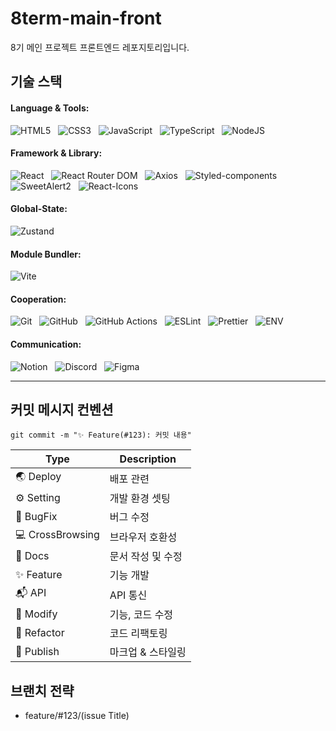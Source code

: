 # 8term-main-front

8기 메인 프로젝트 프론트엔드 레포지토리입니다.

## 기술 스택

<div align="left">
  <h4>Language & Tools:</h4>
  
  ![HTML5](https://img.shields.io/badge/html5-%23E34F26.svg?style=for-the-badge&logo=html5&logoColor=white)  &nbsp;
  ![CSS3](https://img.shields.io/badge/css3-%231572B6.svg?style=for-the-badge&logo=css3&logoColor=white)  &nbsp;
  ![JavaScript](https://img.shields.io/badge/javascript-%23323330.svg?style=for-the-badge&logo=javascript&logoColor=%23F7DF1E)  &nbsp;
  ![TypeScript](https://img.shields.io/badge/typescript-%23007ACC.svg?style=for-the-badge&logo=typescript&logoColor=white)  &nbsp;
  ![NodeJS](https://img.shields.io/badge/node.js-6DA55F?style=for-the-badge&logo=node.js&logoColor=white)

  <h4>Framework & Library:</h4>
  
  ![React](https://img.shields.io/badge/react-%2320232a.svg?style=for-the-badge&logo=react&logoColor=%2361DAFB)  &nbsp;
  ![React Router DOM](https://img.shields.io/badge/react%20router%20dom-CA4245.svg?style=for-the-badge&logo=react-router&logoColor=%2361DAFB)  &nbsp;
  ![Axios](https://img.shields.io/badge/axios-%235A29E4.svg?style=for-the-badge&logo=axios&logoColor=white)  &nbsp;
  ![Styled-components](https://img.shields.io/badge/styled--components-%23DB7093.svg?style=for-the-badge&logo=styled-components&logoColor=white)  &nbsp;
  ![SweetAlert2](https://img.shields.io/badge/SweetAlert2-5A67D8?style=for-the-badge&logo=SweetAlert2&logoColor=white) &nbsp;
  ![React-Icons](https://img.shields.io/badge/React--Icons-61DBFB?style=for-the-badge&logo=react&logoColor=white)

  <h4>Global-State:</h4>
  
  ![Zustand](https://img.shields.io/badge/zustand-8B4513.svg?style=for-the-badge&logo=zustand&logoColor=white)

  <h4>Module Bundler:</h4>
  
  ![Vite](https://img.shields.io/badge/vite-%23646CFF.svg?style=for-the-badge&logo=vite&logoColor=white)
  
  <h4>Cooperation:</h4>

  ![Git](https://img.shields.io/badge/git-%23F05033.svg?style=for-the-badge&logo=git&logoColor=white)  &nbsp;
  ![GitHub](https://img.shields.io/badge/github-%23121011.svg?style=for-the-badge&logo=github&logoColor=white)  &nbsp;
  ![GitHub Actions](https://img.shields.io/badge/github%20actions-%232671E5.svg?style=for-the-badge&logo=githubactions&logoColor=white) &nbsp;
  ![ESLint](https://img.shields.io/badge/ESLint-4B3263?style=for-the-badge&logo=eslint&logoColor=white)  &nbsp;
  ![Prettier](https://img.shields.io/badge/prettier-%23F7B93E.svg?style=for-the-badge&logo=prettier&logoColor=white)  &nbsp;
  ![ENV](https://img.shields.io/badge/.env-%23000000.svg?style=for-the-badge&logo=dotenv&logoColor=%23FFDD00)

  <h4>Communication:</h4>
  
  ![Notion](https://img.shields.io/badge/notion-%23FFFFFF.svg?style=for-the-badge&logo=notion&logoColor=black)  &nbsp;
  ![Discord](https://img.shields.io/badge/Discord-%235865F2.svg?style=for-the-badge&logo=discord&logoColor=white)  &nbsp;
  ![Figma](https://img.shields.io/badge/figma-%23F24E1E.svg?style=for-the-badge&logo=figma&logoColor=white)
</div>

---

## 커밋 메시지 컨벤션

    git commit -m "✨ Feature(#123): 커밋 내용"

| Type             | Description       |
| ---------------- | ----------------- |
| 🌏 Deploy        | 배포 관련         |
| ⚙ Setting        | 개발 환경 셋팅    |
| 🐞 BugFix        | 버그 수정         |
| 💻 CrossBrowsing | 브라우저 호환성   |
| 📃 Docs          | 문서 작성 및 수정 |
| ✨ Feature       | 기능 개발         |
| 📬 API           | API 통신          |
| 📝 Modify        | 기능, 코드 수정   |
| 🔨 Refactor      | 코드 리팩토링     |
| 🎨 Publish       | 마크업 & 스타일링 |

## 브랜치 전략

- feature/#123/(issue Title)
